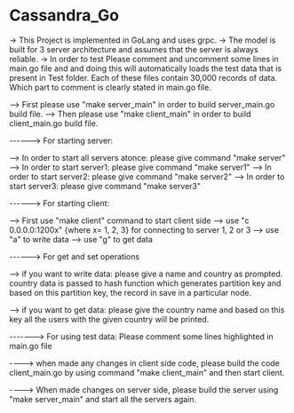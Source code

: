 # Cassandra_Go

-> This Project is implemented in GoLang and uses grpc.
-> The model is built for 3 server architecture and assumes that the server is always reliable.
-> In order to test Please comment and uncomment some lines in main.go file and and doing this will automatically loads the test data that is present in Test folder. Each of these files contain 30,000 records of data. Which part to comment is clearly stated in main.go file.

--> First please use "make server_main" in order to build server_main.go build file.
--> Then please use "make client_main" in order to build client_main.go build file.

------> For starting server:


--> In order to start all servers atonce: please give command "make server"
--> In order to start server1: please give command "make server1"
--> In order to start server2: please give command "make server2"
--> In order to start server3: please give command "make server3"


------> For starting client: 

--> First use "make client" command to start client side
--> use "c 0.0.0.0:1200x" {where x= 1, 2, 3} for connecting to server 1, 2 or 3
--> use "a" to write data
--> use "g" to get data

------> For get and set operations

--> if you want to write data: please give a name and country as prompted. country data is passed to hash function which generates partition key and based on this partition key, the record in save in a particular node.

--> if you want to get data: please give the country name and based on this key all the users with the given country will be printed.


-------> For using test data: Please comment some lines highlighted in main.go file


----> when made any changes in client side code, please build the code client_main.go by using command "make client_main" and then start client.

----> When made changes on server side, please build the server using "make server_main" and start all the servers again.